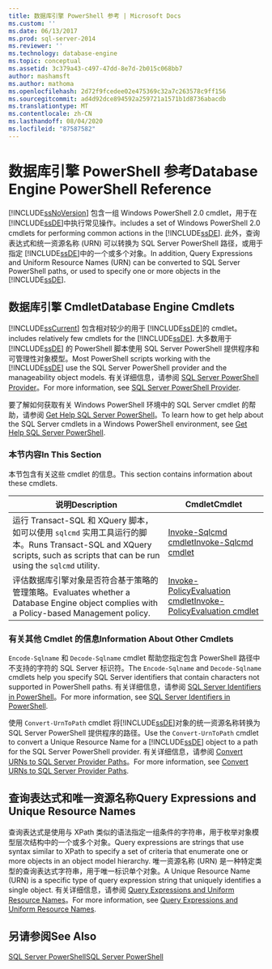 ```yaml
---
title: 数据库引擎 PowerShell 参考 | Microsoft Docs
ms.custom: ''
ms.date: 06/13/2017
ms.prod: sql-server-2014
ms.reviewer: ''
ms.technology: database-engine
ms.topic: conceptual
ms.assetid: 3c379a43-c497-47dd-8e7d-2b015c068bb7
author: mashamsft
ms.author: mathoma
ms.openlocfilehash: 2d72f9fcedee02e475369c32a7c263578c9ff156
ms.sourcegitcommit: ad4d92dce894592a259721a1571b1d8736abacdb
ms.translationtype: MT
ms.contentlocale: zh-CN
ms.lasthandoff: 08/04/2020
ms.locfileid: "87587582"
---
```

# <a name="database-engine-powershell-reference"></a><span data-ttu-id="70367-102">数据库引擎 PowerShell 参考</span><span class="sxs-lookup"><span data-stu-id="70367-102">Database Engine PowerShell Reference</span></span>
  [!INCLUDE[ssNoVersion](../includes/ssnoversion-md.md)] <span data-ttu-id="70367-103">包含一组 Windows PowerShell 2.0 cmdlet，用于在[!INCLUDE[ssDE](../includes/ssde-md.md)]中执行常见操作。</span><span class="sxs-lookup"><span data-stu-id="70367-103">includes a set of Windows PowerShell 2.0 cmdlets for performing common actions in the [!INCLUDE[ssDE](../includes/ssde-md.md)].</span></span> <span data-ttu-id="70367-104">此外，查询表达式和统一资源名称 (URN) 可以转换为 SQL Server PowerShell 路径，或用于指定 [!INCLUDE[ssDE](../includes/ssde-md.md)]中的一个或多个对象。</span><span class="sxs-lookup"><span data-stu-id="70367-104">In addition, Query Expressions and Uniform Resource Names (URN) can be converted to SQL Server PowerShell paths, or used to specify one or more objects in the [!INCLUDE[ssDE](../includes/ssde-md.md)].</span></span>  
  
## <a name="database-engine-cmdlets"></a><span data-ttu-id="70367-105">数据库引擎 Cmdlet</span><span class="sxs-lookup"><span data-stu-id="70367-105">Database Engine Cmdlets</span></span>  
 [!INCLUDE[ssCurrent](../includes/sscurrent-md.md)] <span data-ttu-id="70367-106">包含相对较少的用于 [!INCLUDE[ssDE](../includes/ssde-md.md)]的 cmdlet。</span><span class="sxs-lookup"><span data-stu-id="70367-106">includes relatively few cmdlets for the [!INCLUDE[ssDE](../includes/ssde-md.md)].</span></span> <span data-ttu-id="70367-107">大多数用于 [!INCLUDE[ssDE](../includes/ssde-md.md)] 的 PowerShell 脚本使用 SQL Server PowerShell 提供程序和可管理性对象模型。</span><span class="sxs-lookup"><span data-stu-id="70367-107">Most PowerShell scripts working with the [!INCLUDE[ssDE](../includes/ssde-md.md)] use the SQL Server PowerShell provider and the manageability object models.</span></span> <span data-ttu-id="70367-108">有关详细信息，请参阅 [SQL Server PowerShell Provider](../powershell/sql-server-powershell-provider.md)。</span><span class="sxs-lookup"><span data-stu-id="70367-108">For more information, see [SQL Server PowerShell Provider](../powershell/sql-server-powershell-provider.md).</span></span>  
  
 <span data-ttu-id="70367-109">要了解如何获取有关 Windows PowerShell 环境中的 SQL Server cmdlet 的帮助，请参阅 [Get Help SQL Server PowerShell](../powershell/sql-server-powershell.md)。</span><span class="sxs-lookup"><span data-stu-id="70367-109">To learn how to get help about the SQL Server cmdlets in a Windows PowerShell environment, see [Get Help SQL Server PowerShell](../powershell/sql-server-powershell.md).</span></span>  
  
### <a name="in-this-section"></a><span data-ttu-id="70367-110">本节内容</span><span class="sxs-lookup"><span data-stu-id="70367-110">In This Section</span></span>  
 <span data-ttu-id="70367-111">本节包含有关这些 cmdlet 的信息。</span><span class="sxs-lookup"><span data-stu-id="70367-111">This section contains information about these cmdlets.</span></span>  
  
|<span data-ttu-id="70367-112">说明</span><span class="sxs-lookup"><span data-stu-id="70367-112">Description</span></span>|<span data-ttu-id="70367-113">Cmdlet</span><span class="sxs-lookup"><span data-stu-id="70367-113">Cmdlet</span></span>|  
|-----------------|------------|  
|<span data-ttu-id="70367-114">运行 Transact-SQL 和 XQuery 脚本，如可以使用 `sqlcmd` 实用工具运行的脚本。</span><span class="sxs-lookup"><span data-stu-id="70367-114">Runs Transact-SQL and XQuery scripts, such as scripts that can be run using the `sqlcmd` utility.</span></span>|[<span data-ttu-id="70367-115">Invoke-Sqlcmd cmdlet</span><span class="sxs-lookup"><span data-stu-id="70367-115">Invoke-Sqlcmd cmdlet</span></span>](../../2014/database-engine/invoke-sqlcmd-cmdlet.md)|  
|<span data-ttu-id="70367-116">评估数据库引擎对象是否符合基于策略的管理策略。</span><span class="sxs-lookup"><span data-stu-id="70367-116">Evaluates whether a Database Engine object complies with a Policy-based Management policy.</span></span>|[<span data-ttu-id="70367-117">Invoke-PolicyEvaluation cmdlet</span><span class="sxs-lookup"><span data-stu-id="70367-117">Invoke-PolicyEvaluation cmdlet</span></span>](../../2014/database-engine/invoke-policyevaluation-cmdlet.md)|  
  
### <a name="information-about-other-cmdlets"></a><span data-ttu-id="70367-118">有关其他 Cmdlet 的信息</span><span class="sxs-lookup"><span data-stu-id="70367-118">Information About Other Cmdlets</span></span>  
 <span data-ttu-id="70367-119">`Encode-Sqlname` 和 `Decode-Sqlname` cmdlet 帮助您指定包含 PowerShell 路径中不支持的字符的 SQL Server 标识符。</span><span class="sxs-lookup"><span data-stu-id="70367-119">The `Encode-Sqlname` and `Decode-Sqlname` cmdlets help you specify SQL Server identifiers that contain characters not supported in PowerShell paths.</span></span> <span data-ttu-id="70367-120">有关详细信息，请参阅 [SQL Server Identifiers in PowerShell](../powershell/sql-server-identifiers-in-powershell.md)。</span><span class="sxs-lookup"><span data-stu-id="70367-120">For more information, see [SQL Server Identifiers in PowerShell](../powershell/sql-server-identifiers-in-powershell.md).</span></span>  
  
 <span data-ttu-id="70367-121">使用 `Convert-UrnToPath` cmdlet 将[!INCLUDE[ssDE](../includes/ssde-md.md)]对象的统一资源名称转换为 SQL Server PowerShell 提供程序的路径。</span><span class="sxs-lookup"><span data-stu-id="70367-121">Use the `Convert-UrnToPath` cmdlet to convert a Unique Resource Name for a [!INCLUDE[ssDE](../includes/ssde-md.md)] object to a path for the SQL Server PowerShell provider.</span></span> <span data-ttu-id="70367-122">有关详细信息，请参阅 [Convert URNs to SQL Server Provider Paths](../../2014/database-engine/convert-urns-to-sql-server-provider-paths.md)。</span><span class="sxs-lookup"><span data-stu-id="70367-122">For more information, see [Convert URNs to SQL Server Provider Paths](../../2014/database-engine/convert-urns-to-sql-server-provider-paths.md).</span></span>  
  
## <a name="query-expressions-and-unique-resource-names"></a><span data-ttu-id="70367-123">查询表达式和唯一资源名称</span><span class="sxs-lookup"><span data-stu-id="70367-123">Query Expressions and Unique Resource Names</span></span>  
 <span data-ttu-id="70367-124">查询表达式是使用与 XPath 类似的语法指定一组条件的字符串，用于枚举对象模型层次结构中的一个或多个对象。</span><span class="sxs-lookup"><span data-stu-id="70367-124">Query expressions are strings that use syntax similar to XPath to specify a set of criteria that enumerate one or more objects in an object model hierarchy.</span></span> <span data-ttu-id="70367-125">唯一资源名称 (URN) 是一种特定类型的查询表达式字符串，用于唯一标识单个对象。</span><span class="sxs-lookup"><span data-stu-id="70367-125">A Unique Resource Name (URN) is a specific type of query expression string that uniquely identifies a single object.</span></span> <span data-ttu-id="70367-126">有关详细信息，请参阅 [Query Expressions and Uniform Resource Names](../powershell/query-expressions-and-uniform-resource-names.md)。</span><span class="sxs-lookup"><span data-stu-id="70367-126">For more information, see [Query Expressions and Uniform Resource Names](../powershell/query-expressions-and-uniform-resource-names.md).</span></span>  
  
## <a name="see-also"></a><span data-ttu-id="70367-127">另请参阅</span><span class="sxs-lookup"><span data-stu-id="70367-127">See Also</span></span>  
 [<span data-ttu-id="70367-128">SQL Server PowerShell</span><span class="sxs-lookup"><span data-stu-id="70367-128">SQL Server PowerShell</span></span>](../powershell/sql-server-powershell.md)  
  
  
